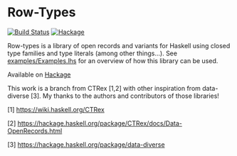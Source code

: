 Row-Types
=======

[![Build Status](https://api.travis-ci.org/target/row-types.svg?branch=master)](https://travis-ci.org/dwincort/row-types)
[![Hackage](https://img.shields.io/hackage/v/row-types.svg)](https://hackage.haskell.org/package/row-types)

Row-types is a library of open records and variants for Haskell using closed
type families and type literals (among other things...).
See [examples/Examples.lhs](https://raw.githubusercontent.com/target/row-types/master/examples/Examples.lhs)
for an overview of how this library can be used.

Available on [Hackage](https://hackage.haskell.org/package/row-types)


This work is a branch from CTRex [1,2] with other inspiration from data-diverse [3].
My thanks to the authors and contributors of those libraries!

[1] https://wiki.haskell.org/CTRex

[2] https://hackage.haskell.org/package/CTRex/docs/Data-OpenRecords.html

[3] https://hackage.haskell.org/package/data-diverse

